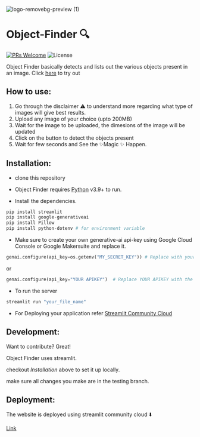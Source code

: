 
![logo-removebg-preview (1)](https://github.com/ArchismwanChatterjee/Object-Finder/assets/115975340/2fa6556d-37da-45a1-ab1a-5974f34e6d9c)


# Object-Finder 🔍

[![PRs Welcome](https://img.shields.io/badge/PRs-welcome-brightgreen.svg?style=flat-square)](https://makeapullrequest.com)
![License](https://badgen.net/github/license/micromatch/micromatch)


Object Finder basically detects and lists out the various objects present in an image. 
Click [here](https://object-finder.streamlit.app/) to try out

## How to use:
1. Go through the disclaimer ⚠️ to understand more regarding what type of images will give best results.
2. Upload any image of your choice (upto 200MB)
3. Wait for the image to be uploaded, the dimesions of the image will be updated
4. Click on the button to detect the objects present
5. Wait for few seconds and See the ✨Magic ✨ Happen.

## Installation:

- clone this repository

- Object Finder requires [Python](https://www.python.org/) v3.9+ to run.

- Install the dependencies.

```python
pip install streamlit
pip install google-generativeai
pip install Pillow
pip install python-dotenv # for environment variable
```
- Make sure to create your own generative-ai api-key using Google Cloud Console or Google Makersuite and replace it.

```python
genai.configure(api_key=os.getenv("MY_SECRET_KEY")) # Replace with your own api-key by creating .env file
```
or 
```python
genai.configure(api_key="YOUR APIKEY")  # Replace YOUR APIKEY with the actual value of your apikey 
```

- To run the server
```python
streamlit run "your_file_name"
```

- For Deploying your application refer [Streamlit Community Cloud](https://docs.streamlit.io/streamlit-community-cloud/get-started)

## Development:

Want to contribute? Great!

Object Finder uses streamlit.

checkout *Installation* above to set it up locally.

make sure all changes you make are in the testing branch. 

## Deployment:

The website is deployed using streamlit community cloud ⬇️

[Link](https://object-finder.streamlit.app/) 
